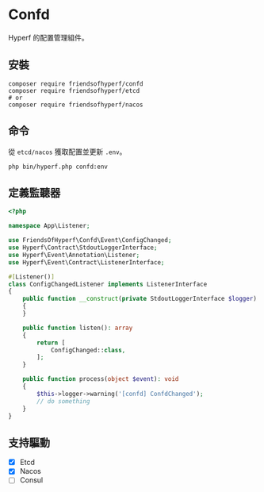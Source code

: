 # Confd

Hyperf 的配置管理組件。

## 安裝

```shell
composer require friendsofhyperf/confd
composer require friendsofhyperf/etcd
# or
composer require friendsofhyperf/nacos
```

## 命令

從 `etcd/nacos` 獲取配置並更新 `.env`。

```shell
php bin/hyperf.php confd:env
```

## 定義監聽器

```php
<?php

namespace App\Listener;

use FriendsOfHyperf\Confd\Event\ConfigChanged;
use Hyperf\Contract\StdoutLoggerInterface;
use Hyperf\Event\Annotation\Listener;
use Hyperf\Event\Contract\ListenerInterface;

#[Listener()]
class ConfigChangedListener implements ListenerInterface
{
    public function __construct(private StdoutLoggerInterface $logger)
    {
    }

    public function listen(): array
    {
        return [
            ConfigChanged::class,
        ];
    }

    public function process(object $event): void
    {
        $this->logger->warning('[confd] ConfdChanged');
        // do something
    }
}
```

## 支持驅動

- [x] Etcd
- [x] Nacos
- [ ] Consul
